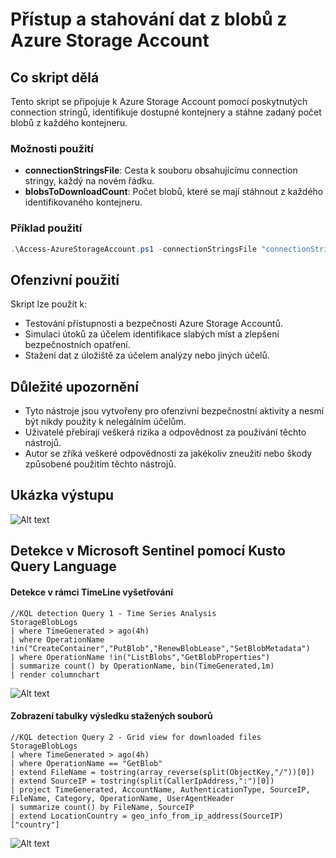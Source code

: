 # Přístup a stahování dat z blobů z Azure Storage Account

## Co skript dělá
Tento skript se připojuje k Azure Storage Account pomocí poskytnutých connection stringů, identifikuje dostupné kontejnery a stáhne zadaný počet blobů z každého kontejneru.

### Možnosti použití
- **connectionStringsFile**: Cesta k souboru obsahujícímu connection stringy, každý na novém řádku.
- **blobsToDownloadCount**: Počet blobů, které se mají stáhnout z každého identifikovaného kontejneru.

### Příklad použití
```powershell
.\Access-AzureStorageAccount.ps1 -connectionStringsFile "connectionStrings.txt" -blobsToDownloadCount 5
```

## Ofenzivní použití
Skript lze použít k:
- Testování přístupnosti a bezpečnosti Azure Storage Accountů.
- Simulaci útoků za účelem identifikace slabých míst a zlepšení bezpečnostních opatření.
- Stažení dat z úložiště za účelem analýzy nebo jiných účelů.

## Důležité upozornění
- Tyto nástroje jsou vytvořeny pro ofenzivní bezpečnostní aktivity a nesmí být nikdy použity k nelegálním účelům.
- Uživatelé přebírají veškerá rizika a odpovědnost za používání těchto nástrojů.
- Autor se zříká veškeré odpovědnosti za jakékoliv zneužití nebo škody způsobené použitím těchto nástrojů.

## Ukázka výstupu
![Alt text](https://github.com/cyb3r5t4lk3r/HackSmithTools/blob/main/Media/Azure-Storage.gif)

## Detekce v Microsoft Sentinel pomocí Kusto Query Language

#### Detekce v rámci TimeLine vyšetřování
```kusto
//KQL detection Query 1 - Time Series Analysis
StorageBlobLogs
| where TimeGenerated > ago(4h)
| where OperationName !in("CreateContainer","PutBlob","RenewBlobLease","SetBlobMetadata")
| where OperationName !in("ListBlobs","GetBlobProperties")
| summarize count() by OperationName, bin(TimeGenerated,1m)
| render columnchart 
```

![Alt text](https://github.com/cyb3r5t4lk3r/HackSmithTools/blob/main/Media/Azure-Storage-KQL-TimeLine.gif)

#### Zobrazení tabulky výsledku stažených souborů
```kusto
//KQL detection Query 2 - Grid view for downloaded files
StorageBlobLogs
| where TimeGenerated > ago(4h)
| where OperationName == "GetBlob"
| extend FileName = tostring(array_reverse(split(ObjectKey,"/"))[0])
| extend SourceIP = tostring(split(CallerIpAddress,":")[0])
| project TimeGenerated, AccountName, AuthenticationType, SourceIP, FileName, Category, OperationName, UserAgentHeader
| summarize count() by FileName, SourceIP
| extend LocationCountry = geo_info_from_ip_address(SourceIP)["country"]
```
![Alt text](https://github.com/cyb3r5t4lk3r/HackSmithTools/blob/main/Media/Azure-Storage-KQL-GridView.gif)